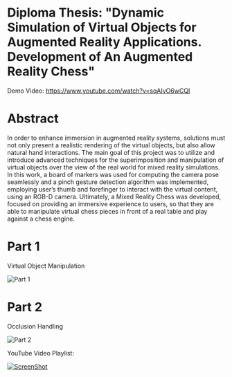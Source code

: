 # Diploma Thesis: "Dynamic Simulation of Virtual Objects for Augmented Reality Applications. Development of An Augmented Reality Chess"

Demo Video: https://www.youtube.com/watch?v=sqAIvO6wCQI

# Abstract

In order to enhance immersion in augmented reality systems, solutions must not only present a realistic rendering of the virtual objects, but also allow natural hand interactions. The main goal of this project was to utilize and introduce advanced techniques for the superimposition and manipulation of virtual objects over the view of the real world for mixed reality simulations. In this work, a board of markers was used for computing the camera pose seamlessly and a pinch gesture detection algorithm was implemented, employing user’s thumb and forefinger to interact with the virtual content, using an RGB-D camera. Ultimately, a Mixed Reality Chess was developed, focused on providing an immersive experience to users, so that they are able to manipulate virtual chess pieces in front of a real table and play against a chess engine.

# Part 1

Virtual Object Manipulation

![Part 1](http://share.gifyoutube.com/yxGALE.gif "Virtual Object Manipulation")

# Part 2

Occlusion Handling

![Part 2](http://share.gifyoutube.com/mPajDd.gif "Occlusion Handling")





YouTube Video Playlist:

[![ScreenShot](https://raw.githubusercontent.com/mariosbikos/Diploma_Thesis_AR_CHESS/master/Screenshots/chess_manipulate.png)](https://www.youtube.com/playlist?list=PLhmsY0CqZsmPTAaMi-jzdsAr4nx75kSkK)

